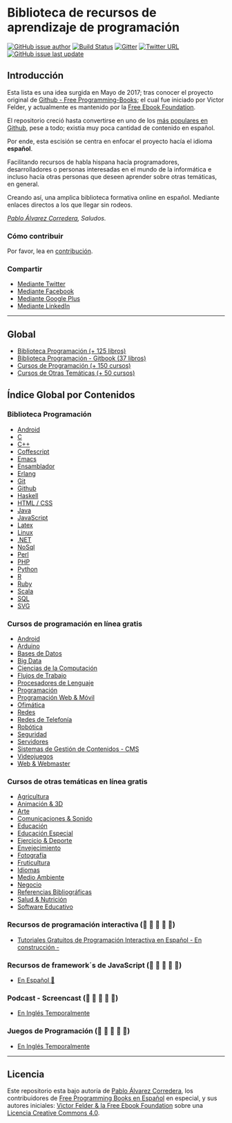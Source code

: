 # Biblioteca de recursos de aprendizaje de programación
[![GitHub issue author](https://img.shields.io/badge/autor-pabloalvarez-orange.svg?style=plastic)](https://www.mundoframework.com)
[![Build Status](https://travis-ci.org/DpdC/biblioteca-espanol-gratis.svg?branch=master)](https://travis-ci.org/DpdC/biblioteca-espanol-gratis)
[![Gitter](https://img.shields.io/gitter/room/nwjs/nw.js.svg?style=plastic)](https://gitter.im/FreeCodeCamp/Espanol)
[![Twitter URL](https://img.shields.io/badge/tweet-MundoFramework-blue.svg)](https://twitter.com/MundoFramework)
[![GitHub issue last update](https://img.shields.io/github/issues/detail/last-update/badges/shields/979.svg?style=plastic)](https://github.com/DpdC/biblioteca-espanol-gratis)


## **Introducción**

Esta lista es una idea surgida en Mayo de 2017; tras conocer el proyecto original de [Github - Free Programming-Books](https://github.com/EbookFoundation/free-programming-books); el cual fue iniciado por Victor Felder, y actualmente es mantenido por la [Free Ebook Foundation](https://ebookfoundation.org).

El repositorio creció hasta convertirse en uno de los [más populares en Github](https://octoverse.github.com/), pese a todo; existia muy poca cantidad de contenido en español.

Por ende, esta escisión se centra en enfocar el proyecto hacía el idioma **español**.

Facilitando recursos de habla hispana hacía programadores, desarrolladores o personas interesadas en el mundo de la informática e incluso hacía otras personas que deseen aprender sobre otras temáticas, en general. 
 
Creando así, una amplica biblioteca formativa online en español. Mediante enlaces directos a los que llegar sin rodeos.

*[Pablo Álvarez Corredera](http://www.pabloalvarezcorredera.com), Saludos.*


### Cómo contribuir

Por favor, lea en [contribución](/contribucion.md).


### Compartir

+ [Mediante Twitter](http://twitter.com/home?status=https://github.com/DpdC/biblioteca-espanol-gratis&0ABiblioteca%20de%20Programación)
+ [Mediante Facebook](http://www.facebook.com/sharer/sharer.php?s=100&p[url]=https://github.com/DpdC/biblioteca-espanol-gratis&p[images][0]=&p[title]=DpdC&p[summary]=)
+ [Mediante Google Plus](https://plus.google.com/share?url=https://github.com/DpdC/biblioteca-espanol-gratis)
+ [Mediante LinkedIn](http://www.linkedin.com/shareArticle?mini=true&url=https://github.com/DpdC/biblioteca-espanol-gratis&title=DpdC&summary=&source=)

___

## **Global**

+ [Biblioteca Programación (+ 125 libros)](/libros-programacion-gratis.md#Índice)
+ [Biblioteca Programación - Gitbook (37 libros)](https://github.com/DpdC/gitbook-biblioteca-impresionante-en-espanol#gitbook---biblioteca-de-libros-en-español--#gitbook---biblioteca-de-libros-en-español--)
+ [Cursos de Programación (+ 150 cursos)](https://github.com/DpdC/biblioteca-espanol-gratis/blob/master/cursos-programacion-gratis.md#Índice)
+ [Cursos de Otras Temáticas (+ 50 cursos)](https://github.com/DpdC/biblioteca-espanol-gratis/blob/master/cursos-otras-tematicas-gratis.md#Índice)


## **Índice Global por Contenidos**

### Biblioteca Programación

+ [Android](https://github.com/DpdC/biblioteca-espanol-gratis/blob/master/libros-programacion-gratis.md#android)
+ [C](https://github.com/DpdC/biblioteca-espanol-gratis/blob/master/libros-programacion-gratis.md#c)
+ [C++](https://github.com/DpdC/biblioteca-espanol-gratis/blob/master/libros-programacion-gratis.md#C-1)
+ [Coffescript](https://github.com/DpdC/biblioteca-espanol-gratis/blob/master/libros-programacion-gratis.md#coffescript)
+ [Emacs](https://github.com/DpdC/biblioteca-espanol-gratis/blob/master/libros-programacion-gratis.md#emacs)
+ [Ensamblador](https://github.com/DpdC/biblioteca-espanol-gratis/blob/master/libros-programacion-gratis.md#ensamblador)
+ [Erlang](https://github.com/DpdC/biblioteca-espanol-gratis/blob/master/libros-programacion-gratis.md#erlang)
+ [Git](https://github.com/DpdC/biblioteca-espanol-gratis/blob/master/libros-programacion-gratis.md#git)
+ [Github](https://github.com/DpdC/biblioteca-espanol-gratis/blob/master/libros-programacion-gratis.md#github)
+ [Haskell](https://github.com/DpdC/biblioteca-espanol-gratis/blob/master/libros-programacion-gratis.md#haskell)
+ [HTML / CSS](https://github.com/DpdC/biblioteca-espanol-gratis/blob/master/libros-programacion-gratis.md#html--css)
+ [Java](https://github.com/DpdC/biblioteca-espanol-gratis/blob/master/libros-programacion-gratis.md#java)
+ [JavaScript](https://github.com/DpdC/biblioteca-espanol-gratis/blob/master/libros-programacion-gratis.md#javascript)
+ [Latex](https://github.com/DpdC/biblioteca-espanol-gratis/blob/master/libros-programacion-gratis.md#latex)
+ [Linux](https://github.com/DpdC/biblioteca-espanol-gratis/blob/master/libros-programacion-gratis.md#linux)
+ [.NET](https://github.com/DpdC/biblioteca-espanol-gratis/blob/master/libros-programacion-gratis.md#net-c--visual-studio)
+ [NoSql](https://github.com/DpdC/biblioteca-espanol-gratis/blob/master/libros-programacion-gratis.md#nosql)
+ [Perl](https://github.com/DpdC/biblioteca-espanol-gratis/blob/master/libros-programacion-gratis.md#perl)
+ [PHP](https://github.com/DpdC/biblioteca-espanol-gratis/blob/master/libros-programacion-gratis.md#php)
+ [Python](https://github.com/DpdC/biblioteca-espanol-gratis/blob/master/libros-programacion-gratis.md#python)
+ [R](https://github.com/DpdC/biblioteca-espanol-gratis/blob/master/libros-programacion-gratis.md#r)
+ [Ruby](https://github.com/DpdC/biblioteca-espanol-gratis/blob/master/libros-programacion-gratis.md#ruby)
+ [Scala](https://github.com/DpdC/biblioteca-espanol-gratis/blob/master/libros-programacion-gratis.md#scala)
+ [SQL](https://github.com/DpdC/biblioteca-espanol-gratis/blob/master/libros-programacion-gratis.md#sql)
+ [SVG](https://github.com/DpdC/biblioteca-espanol-gratis/blob/master/libros-programacion-gratis.md#svg)


### Cursos de programación en línea gratis

+ [Android](https://github.com/DpdC/biblioteca-espanol-gratis/blob/master/cursos-programacion-gratis.md#android)
+ [Arduino](https://github.com/DpdC/biblioteca-espanol-gratis/blob/master/cursos-programacion-gratis.md#arduino)
+ [Bases de Datos](https://github.com/DpdC/biblioteca-espanol-gratis/blob/master/cursos-programacion-gratis.md#bases-de-datos)
+ [Big Data](https://github.com/DpdC/biblioteca-espanol-gratis/blob/master/cursos-programacion-gratis.md#big-data)
+ [Ciencias de la Computación](https://github.com/DpdC/biblioteca-espanol-gratis/blob/master/cursos-programacion-gratis.md#ciencias-de-la-computaci&#x00F3;n)
+ [Flujos de Trabajo](https://github.com/DpdC/biblioteca-espanol-gratis/blob/master/cursos-programacion-gratis.md#flujos-de-trabajo)
+ [Procesadores de Lenguaje](https://github.com/DpdC/biblioteca-espanol-gratis/blob/master/cursos-programacion-gratis.md#procesadores-de-lenguaje)
+ [Programación](https://github.com/DpdC/biblioteca-espanol-gratis/blob/master/cursos-programacion-gratis.md#programaci&#x00F3;n)
+ [Programación Web & Móvil](https://github.com/DpdC/biblioteca-espanol-gratis/blob/master/cursos-programacion-gratis.md#programaci&#x00F3;n-web--m&#x00F3;vil)
+ [Ofimática](https://github.com/DpdC/biblioteca-espanol-gratis/blob/master/cursos-programacion-gratis.md#ofim&#x00E1;tica)
+ [Redes](https://github.com/DpdC/biblioteca-espanol-gratis/blob/master/cursos-programacion-gratis.md#redes)
+ [Redes de Telefonía](https://github.com/DpdC/biblioteca-espanol-gratis/blob/master/cursos-programacion-gratis.md#redes-de-telefon&#x00ED;a)
+ [Robótica](https://github.com/DpdC/biblioteca-espanol-gratis/blob/master/cursos-programacion-gratis.md#rob&#x00F3;tica)
+ [Seguridad](https://github.com/DpdC/biblioteca-espanol-gratis/blob/master/cursos-programacion-gratis.md#seguridad)
+ [Servidores](https://github.com/DpdC/biblioteca-espanol-gratis/blob/master/cursos-programacion-gratis.md#servidores)
+ [Sistemas de Gestión de Contenidos - CMS](https://github.com/DpdC/biblioteca-espanol-gratis/blob/master/cursos-programacion-gratis.md#sistemas-de-gesti&#x00F3;n-de-contenidos-cms)
+ [Videojuegos](https://github.com/DpdC/biblioteca-espanol-gratis/blob/master/cursos-programacion-gratis.md#videojuegos)
+ [Web & Webmaster](https://github.com/DpdC/biblioteca-espanol-gratis/blob/master/cursos-programacion-gratis.md#web--webmaster)


### Cursos de otras temáticas en línea gratis

+ [Agricultura](/cursos-otras-tematicas-gratis.md#agricultura)
+ [Animación & 3D](/cursos-otras-tematicas-gratis.md#animaci&#x00F3;n--3D)
+ [Arte](/cursos-otras-tematicas-gratis.md#arte)
+ [Comunicaciones & Sonido](/cursos-otras-tematicas-gratis.md#comunicaciones--sonido)
+ [Educación](/cursos-otras-tematicas-gratis.md#educaci&#x00F3;n)
+ [Educación Especial](/cursos-otras-tematicas-gratis.md#educaci&#x00F3;n-especial)
+ [Ejercicio & Deporte](/cursos-otras-tematicas-gratis.md#ejercicio--deporte)
+ [Envejecimiento](/cursos-otras-tematicas-gratis.md#envejecimiento)
+ [Fotografía](/cursos-otras-tematicas-gratis.md#fotograf&#x00ED;a)
+ [Fruticultura](/cursos-otras-tematicas-gratis.md#fruticultura)
+ [Idiomas](/cursos-otras-tematicas-gratis.md#idiomas)
+ [Medio Ambiente](/cursos-otras-tematicas-gratis.md#medio-ambiente)
+ [Negocio](/cursos-otras-tematicas-gratis.md#negocio)
+ [Referencias Bibliográficas](/cursos-otras-tematicas-gratis.md#referencias-bibliogr&#x00E1;ficas--informaci&#x00F3;n)
+ [Salud & Nutrición](/cursos-otras-tematicas-gratis.md#salud--nutrici&#x00F3;n)
+ [Software Educativo](/cursos-otras-tematicas-gratis.md#software-educativo)


### Recursos de programación interactiva (:construction: :construction: :construction: :construction: :construction:)

+ [Tutoriales Gratuitos de Programación Interactiva en Español - En construcción -](/cursos-programacion-interactivos-gratis.md)


### Recursos de framework´s  de JavaScript (:construction: :construction: :construction: :construction: :construction:)

+ [En Español :construction:](/recursos-frameworks-javascript.md)


### Podcast - Screencast (:construction: :construction: :construction: :construction: :construction:)

+ [En Inglés Temporalmente](https://github.com/EbookFoundation/free-programming-books/blob/master/free-podcasts-screencasts-cs.md)


### Juegos de Programación (:construction: :construction: :construction: :construction: :construction:)
+ [En Inglés Temporalmente](https://github.com/EbookFoundation/free-programming-books/blob/master/free-programming-playgrounds.md)


---

## **Licencia**

Este repositorio esta bajo autoría de [Pablo Álvarez Corredera](http://www.pabloalvarezcorredera.com), los contribuidores de [Free Programming Books en Español](https://github.com/EbookFoundation/free-programming-books/blob/master/free-programming-books-es.md) en especial, y sus autores iniciales: [Victor Felder & la Free Ebook Foundation](/LICENCIA.txt) sobre una [Licencia Creative Commons 4.0](https://creativecommons.org/licenses/by/4.0/deed.es_ES).
